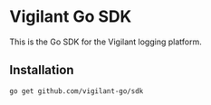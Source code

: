 # Vigilant Go SDK
This is the Go SDK for the Vigilant logging platform.

## Installation

```bash
go get github.com/vigilant-go/sdk
```